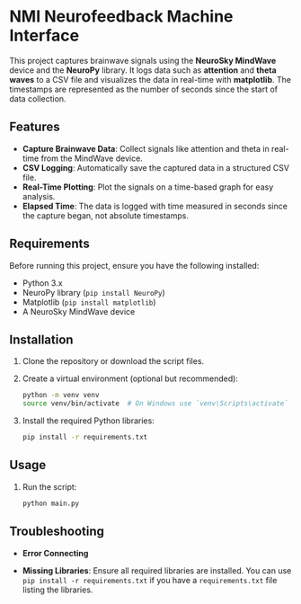 # NMI Neurofeedback Machine Interface

This project captures brainwave signals using the **NeuroSky MindWave** device and the **NeuroPy** library. It logs data such as **attention** and **theta waves** to a CSV file and visualizes the data in real-time with **matplotlib**. The timestamps are represented as the number of seconds since the start of data collection.

## Features

- **Capture Brainwave Data**: Collect signals like attention and theta in real-time from the MindWave device.
- **CSV Logging**: Automatically save the captured data in a structured CSV file.
- **Real-Time Plotting**: Plot the signals on a time-based graph for easy analysis.
- **Elapsed Time**: The data is logged with time measured in seconds since the capture began, not absolute timestamps.

## Requirements

Before running this project, ensure you have the following installed:

- Python 3.x
- NeuroPy library (`pip install NeuroPy`)
- Matplotlib (`pip install matplotlib`)
- A NeuroSky MindWave device

## Installation

1. Clone the repository or download the script files.

2. Create a virtual environment (optional but recommended):

    ```bash
    python -m venv venv
    source venv/bin/activate  # On Windows use `venv\Scripts\activate`
    ```

3. Install the required Python libraries:

    ```bash
    pip install -r requirements.txt
    ```


## Usage

1. Run the script:

    ```bash
    python main.py
    ```

## Troubleshooting

- **Error Connecting**

- **Missing Libraries**: Ensure all required libraries are installed. You can use `pip install -r requirements.txt` if you have a `requirements.txt` file listing the libraries.
